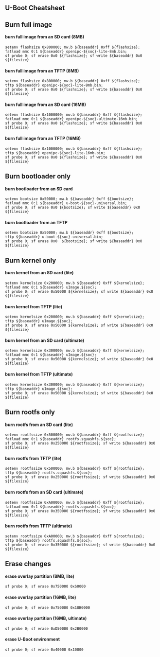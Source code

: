 U-Boot Cheatsheet
-----------------

## Burn full image

#### burn full image from an SD card (8MB)
```
setenv flashsize 0x800000; mw.b ${baseaddr} 0xff ${flashsize};
fatload mmc 0:1 ${baseaddr} openipc-${soc}-lite-8mb.bin; 
sf probe 0; sf erase 0x0 ${flashsize}; sf write ${baseaddr} 0x0 ${filesize}
```
#### burn full image from an TFTP (8MB)
```
setenv flashsize 0x800000; mw.b ${baseaddr} 0xff ${flashsize};
tftp ${baseaddr} openipc-${soc}-lite-8mb.bin;
sf probe 0; sf erase 0x0 ${flashsize}; sf write ${baseaddr} 0x0 ${filesize}
```
#### burn full image from an SD card (16MB)
```
setenv flashsize 0x1000000; mw.b ${baseaddr} 0xff ${flashsize};
fatload mmc 0:1 ${baseaddr} openipc-${soc}-ultimate-16mb.bin;
sf probe 0; sf erase 0x0 ${flashsize}; sf write ${baseaddr} 0x0 ${filesize}
```
#### burn full image from an TFTP (16MB)
```
setenv flashsize 0x1000000; mw.b ${baseaddr} 0xff ${flashsize};
tftp ${baseaddr} openipc-${soc}-lite-16mb.bin;
sf probe 0; sf erase 0x0 ${flashsize}; sf write ${baseaddr} 0x0 ${filesize}
```

## Burn bootloader only

#### burn bootloader from an SD card
```
setenv bootsize 0x50000; mw.b ${baseaddr} 0xff ${bootsize};
fatload mmc 0:1 ${baseaddr} u-boot-${soc}-universal.bin; 
sf probe 0; sf erase 0x0 ${bootsize}; sf write ${baseaddr} 0x0 ${filesize}
```
#### burn bootloader from an TFTP
```
setenv bootsize 0x50000; mw.b ${baseaddr} 0xff ${bootsize};
tftp ${baseaddr} u-boot-${soc}-universal.bin;
sf probe 0; sf erase 0x0  ${bootsize}; sf write ${baseaddr} 0x0 ${filesize}
```

## Burn kernel only

#### burn kernel from an SD card (lite)
```
setenv kernelsize 0x200000; mw.b ${baseaddr} 0xff ${kernelsize};
fatload mmc 0:1 ${baseaddr} uImage.${soc}; 
sf probe 0; sf erase 0x50000 ${kernelsize}; sf write ${baseaddr} 0x0 ${filesize}
```
#### burn kernel from TFTP (lite)
```
setenv kernelsize 0x200000; mw.b ${baseaddr} 0xff ${kernelsize};
tftp ${baseaddr} uImage.${soc};
sf probe 0; sf erase 0x50000 ${kernelsize}; sf write ${baseaddr} 0x0 ${filesize}
```
#### burn kernel from an SD card (ultimate)
```
setenv kernelsize 0x300000; mw.b ${baseaddr} 0xff ${kernelsize};
fatload mmc 0:1 ${baseaddr} uImage.${soc}; 
sf probe 0; sf erase 0x50000 ${kernelsize}; sf write ${baseaddr} 0x0 ${filesize}
```
#### burn kernel from TFTP (ultimate)
```
setenv kernelsize 0x300000; mw.b ${baseaddr} 0xff ${kernelsize};
tftp ${baseaddr} uImage.${soc};
sf probe 0; sf erase 0x50000 ${kernelsize}; sf write ${baseaddr} 0x0 ${filesize}
```

## Burn rootfs only

#### burn rootfs from an SD card (lite)
```
setenv rootfssize 0x500000; mw.b ${baseaddr} 0xff ${rootfssize};
fatload mmc 0:1 ${baseaddr} rootfs.squashfs.${soc}; 
sf probe 0; sf erase 0x250000 ${rootfssize}; sf write ${baseaddr} 0x0 ${filesize}
```
#### burn rootfs from TFTP (lite)
```
setenv rootfssize 0x500000; mw.b ${baseaddr} 0xff ${rootfssize};
tftp ${baseaddr} rootfs.squashfs.${soc};
sf probe 0; sf erase 0x250000 ${rootfssize}; sf write ${baseaddr} 0x0 ${filesize}
```
#### burn rootfs from an SD card (ultimate)
```
setenv rootfssize 0xA00000; mw.b ${baseaddr} 0xff ${rootfssize};
fatload mmc 0:1 ${baseaddr} rootfs.squashfs.${soc}; 
sf probe 0; sf erase 0x350000 ${rootfssize}; sf write ${baseaddr} 0x0 ${filesize}
```
#### burn rootfs from TFTP (ultimate)
```
setenv rootfssize 0xA00000; mw.b ${baseaddr} 0xff ${rootfssize};
tftp ${baseaddr} rootfs.squashfs.${soc};
sf probe 0; sf erase 0x350000 ${rootfssize}; sf write ${baseaddr} 0x0 ${filesize}
```

## Erase changes

#### erase overlay partition (8MB, lite)
```
sf probe 0; sf erase 0x750000 0xb0000
```
#### erase overlay partition (16MB, lite)
```
sf probe 0; sf erase 0x750000 0x18B0000
```
#### erase overlay partition (16MB, ultimate)
```
sf probe 0; sf erase 0xD50000 0x2B0000
```
#### erase U-Boot environment
```
sf probe 0; sf erase 0x40000 0x10000
```
